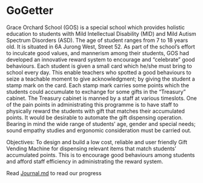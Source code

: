 # GoGetter

Grace Orchard School (GOS) is a special school which
provides holistic education to students wilth Mild
Intellectual Disability (MID) and Mild Autism
Spectrum Disorders (ASD). The age of student ranges
from 7 to 18 years old. It is situated in 6A Jurong West,
Street 52. As part of the school’s effort to inculcate
good values, and mannerism among their students,
GOS had developed an innovative reward system to
encourage and “celebrate” good behaviours. Each
student is given a small card which he/she must bring
to school every day. This enable teachers who
spotted a good behaviours to seize a teachable
moment to give acknowledgment; by giving the
student a stamp mark on the card. Each stamp mark
carries some points which the students could
accumulate to exchange for some gifts in the
“Treasury” cabinet. The Treasury cabinet is manned by a staff at various timeslots. One of the
pain points in administrating this programme is to have staff to physically reward the students
with gift that matches their accumulated points. It would be desirable to automate the gift
dispensing operation. Bearing in mind the wide range of students’ age, gender and special
needs; sound empathy studies and ergonomic consideration must be carried out.


Objectives:
To design and build a low cost, reliable and user friendly Gift Vending Machine for dispensing
relevant items that match students’ accumulated points. This is to encourage good
behaviours among students and afford staff efficiency in administrating the reward system.

Read [Journal.md](https://github.com/wendahere/GoGetter/blob/master/Journal.md) to read our progress
